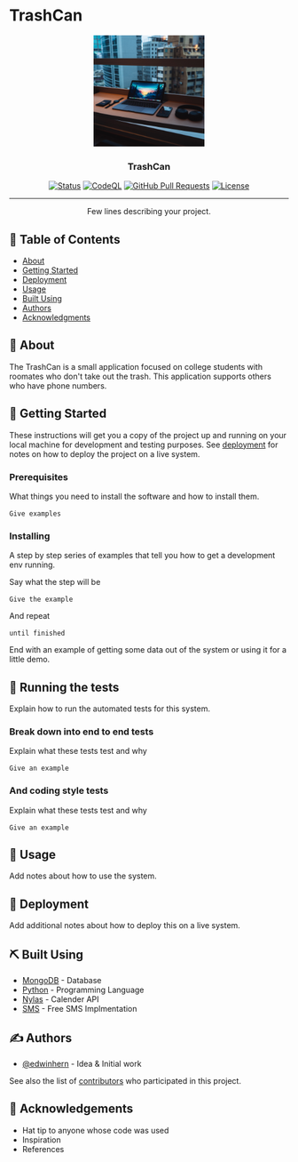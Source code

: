 # TrashCan 
<p align="center">
  <a href="" rel="noopener">
 <img width=200px height=200px src="https://github.com/edwinhern/TrashOut/blob/main/images/austin-poon-JO_S6ewBqAk-unsplash.jpg" alt="Project logo"></a>
</p>

<h3 align="center">TrashCan</h3>

<div align="center">

  [![Status](https://img.shields.io/badge/status-active-success.svg)]() 
  [![CodeQL](https://github.com/edwinhern/TrashOut/actions/workflows/codeql-analysis.yml/badge.svg?branch=main)](https://github.com/edwinhern/TrashOut/actions/workflows/codeql-analysis.yml)
  [![GitHub Pull Requests](https://img.shields.io/github/issues-pr/kylelobo/The-Documentation-Compendium.svg)](https://github.com/edwinhern/TrashOut/pulls)
  [![License](https://img.shields.io/badge/license-MIT-blue.svg)](/LICENSE)

</div>

---

<p align="center"> Few lines describing your project.
    <br> 
</p>

## 📝 Table of Contents
- [About](#about)
- [Getting Started](#getting_started)
- [Deployment](#deployment)
- [Usage](#usage)
- [Built Using](#built_using)
- [Authors](#authors)
- [Acknowledgments](#acknowledgement)

## 🧐 About <a name = "about"></a>
The TrashCan is a small application focused on college students with roomates who don't take out the trash. This application supports others who have phone numbers.

## 🏁 Getting Started <a name = "getting_started"></a>
These instructions will get you a copy of the project up and running on your local machine for development and testing purposes. See [deployment](#deployment) for notes on how to deploy the project on a live system.

### Prerequisites
What things you need to install the software and how to install them.

```
Give examples
```

### Installing
A step by step series of examples that tell you how to get a development env running.

Say what the step will be

```
Give the example
```

And repeat

```
until finished
```

End with an example of getting some data out of the system or using it for a little demo.

## 🔧 Running the tests <a name = "tests"></a>
Explain how to run the automated tests for this system.

### Break down into end to end tests
Explain what these tests test and why

```
Give an example
```

### And coding style tests
Explain what these tests test and why

```
Give an example
```

## 🎈 Usage <a name="usage"></a>
Add notes about how to use the system.

## 🚀 Deployment <a name = "deployment"></a>
Add additional notes about how to deploy this on a live system.

## ⛏️ Built Using <a name = "built_using"></a>
- [MongoDB](https://www.mongodb.com/) - Database
- [Python](https://www.python.org/) - Programming Language
- [Nylas](https://www.nylas.com/) - Calender API
- [SMS](https://github.com/alfredosequeida/etext/) - Free SMS Implmentation


## ✍️ Authors <a name = "authors"></a>
- [@edwinhern](https://github.com/edwinhern) - Idea & Initial work

See also the list of [contributors](https://github.com/edwinhern/TrashOut/graphs/contributors) who participated in this project.

## 🎉 Acknowledgements <a name = "acknowledgement"></a>
- Hat tip to anyone whose code was used
- Inspiration
- References
